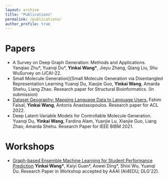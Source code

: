 ```yaml
---
layout: archive
title: "Publications"
permalink: /publications/
author_profile: true
---
```

Papers
======
 * A Survey on Deep Graph Generation: Methods and Applications. Yanqiao Zhu\*, Yuanqi Du\*, **Yinkai Wang\***, Jieyu Zhang, Qiang Liu, Shu WuSurvey on IJCAI-22.
 * Small Molecule Generation]{Small Molecule Generation via Disentangled Representation Learning Yuanqi Du, Xiaojie Guo, **Yinkai Wang**, Amarda Shehu, Liang
Zhao. Research paper for Structural Bioinformatics. (In submission)
 * [Dataset Geography: Mapping Language Data to Language Users.](https://arxiv.org/abs/2112.03497) Fahim Faisal, **Yinkai Wang**, Antonis Anastasopoulos. Research paper for ACL 2022.
 * Deep Latent-Variable Models for Controllable Molecule Generation. Yuanqi Du, **Yinkai Wang**, Fardina Alam, Yuanjie Lu, Xiaojie Guo, Liang Zhao, Amarda Shehu. Research Paper for IEEE BIBM 2021.

Workshops
======
* [Graph-based Ensemble Machine Learning for Student Performance Prediction](https://arxiv.org/abs/2112.07893) **Yinkai Wang\***, Kaiyi Guan\*, Aowei Ding\*, Shixi Wu, Yuanqi Du. Research Paper in Workshop accepted by AAAI (AI4EDU, DLG'22).
